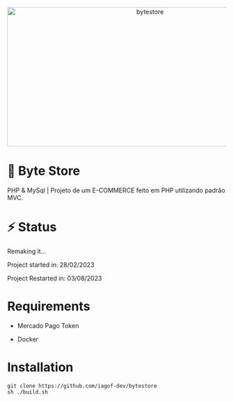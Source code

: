 
<div align="center">
<img src="https://socialify.git.ci/iagof-dev/bytestore/image?description=1&font=Inter&language=1&name=1&pattern=Solid&theme=Auto" alt="bytestore" width="640" height="320" />
</div>

# 🛒 Byte Store
PHP & MySql | Projeto de um E-COMMERCE feito em PHP utilizando padrão MVC.

# ⚡ Status
Remaking it...

Project started in: 28/02/2023

Project Restarted in: 03/08/2023

# Requirements

- Mercado Pago Token

- Docker


# Installation

```
git clone https://github.com/iagof-dev/bytestore
sh ./build.sh
```
